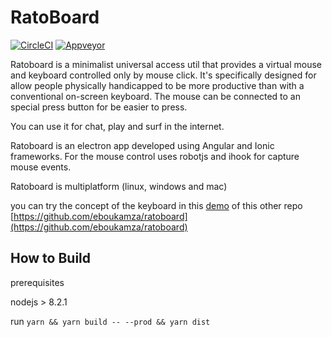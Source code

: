 # RatoBoard

[![CircleCI](https://circleci.com/gh/eboukamza/ratoboard-desktop/tree/master.svg?style=shield)](https://circleci.com/gh/eboukamza/ratoboard-desktop/tree/master)
[![Appveyor](https://ci.appveyor.com/api/projects/status/github/eboukamza/ratoboard-desktop/?branch=master&svg=true)](https://ci.appveyor.com/project/eboukamza/ratoboard-desktop)

 Ratoboard is a minimalist universal access util that provides a virtual mouse and keyboard controlled only by mouse click.
 It's specifically designed for allow people physically handicapped to be more productive than with a conventional on-screen keyboard.
 The mouse can be connected to an special press button for be easier to press.
 
 You can use it for chat, play and surf in the internet.

 Ratoboard is an electron app developed using Angular and Ionic frameworks.
 For the mouse control uses robotjs and ihook for capture mouse events.
 
 Ratoboard is multiplatform (linux, windows and mac)
 
 you can try the concept of the keyboard in this [demo](https://eboukamza.github.io/ratoboard/) of this other repo [https://github.com/eboukamza/ratoboard](https://github.com/eboukamza/ratoboard)

How to Build
-----------
prerequisites 

 nodejs > 8.2.1

run `yarn && yarn build -- --prod && yarn dist`

